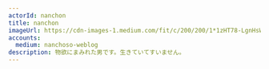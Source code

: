 ```yaml
---
actorId: nanchon
title: nanchon
imageUrl: https://cdn-images-1.medium.com/fit/c/200/200/1*1zHT78-LgnHsW4b7Mp8zzw.jpeg
accounts:
  medium: nanchoso-weblog
description: 物欲にまみれた男です。生きていてすいません。
---
```

